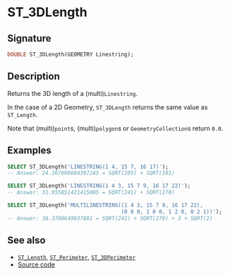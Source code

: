 # ST_3DLength

## Signature

```sql
DOUBLE ST_3DLength(GEOMETRY Linestring);
```

## Description

Returns the 3D length of a (multi)`Linestring`.

In the case of a 2D Geometry, `ST_3DLength` returns the same value as
`ST_Length`.

<div class="note warning">
  <p>Note that (multi)<code>point</code>s, (multi)<code>polygon</code>s or <code>GeometryCollection</code>s return <code>0.0</code>.</p>
</div>

## Examples

```sql
SELECT ST_3DLength('LINESTRING(1 4, 15 7, 16 17)');
-- Answer: 24.367696684397245 = SQRT(205) + SQRT(101)

SELECT ST_3DLength('LINESTRING(1 4 3, 15 7 9, 16 17 22)');
-- Answer: 31.955851421415005 = SQRT(241) + SQRT(270)

SELECT ST_3DLength('MULTILINESTRING((1 4 3, 15 7 9, 16 17 22),
                                    (0 0 0, 1 0 0, 1 2 0, 0 2 1))');
-- Answer: 36.3700649837881 = SQRT(241) + SQRT(270) + 3 + SQRT(2)
```

## See also

* [`ST_Length`](../ST_Length), [`ST_Perimeter`](../ST_Perimeter), [`ST_3DPerimeter`](../ST_3DPerimeter)
* <a href="https://github.com/orbisgis/h2gis/blob/master/h2gis-functions/src/main/java/org/h2gis/functions/spatial/properties/ST_3DLength.java" target="_blank">Source code</a>
